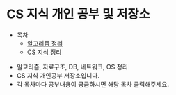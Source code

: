 # CS 지식 개인 공부 및 저장소
* 목차
    * [알고리즘 정리]()
    * [CS 지식 정리]()

+ 알고리즘, 자료구조, DB, 네트워크, OS 정리
+ CS 지식 개인공부 저장소입니다.  
+ 각 목차마다 공부내용이 궁금하시면 해당 목차 클릭해주세요.

